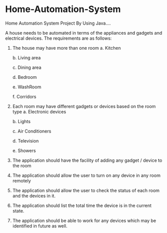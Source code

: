 # Home-Automation-System
 Home Automation System Project By Using Java....

 A house needs to be automated in terms of the appliances and gadgets and electrical devices. The 
requirements are as follows: 

1. The house may have more than one room 
   a. Kitchen
   
   b. Living area
   
   c. Dining area
   
   d. Bedroom
   
   e. WashRoom
    
   f. Corridors
   
3. Each room may have different gadgets or devices based on the room type 
   a. Electronic devices
   
   b. Lights
   
   c. Air Conditioners
   
   d. Television
   
   e. Showers


			
   
5. The application should have the facility of adding any gadget / device to the room 
6. The application should allow the user to turn on any device in any room remotely 
7. The application should allow the user to check the status of each room and the devices in it. 
8. The application should list the total time the device is in the current state. 
9. The application should be able to work for any devices which may be identified in future as well.
